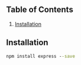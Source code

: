 ## Table of Contents
1. [Installation](#installation)


## Installation
```cmd
npm install express --save
```
